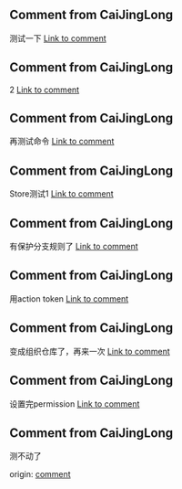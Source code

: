 
  ## Comment from CaiJingLong
  测试一下
  [Link to comment](https://github.com/CaiJingLong/ActionTestRepo1/issues/1#issuecomment-1443171957)



  ## Comment from CaiJingLong
  2
  [Link to comment](https://github.com/CaiJingLong/ActionTestRepo1/issues/1#issuecomment-1443185240)



  ## Comment from CaiJingLong
  再测试命令
  [Link to comment](https://github.com/CaiJingLong/ActionTestRepo1/issues/1#issuecomment-1443188706)



  ## Comment from CaiJingLong
  Store测试1
  [Link to comment](https://github.com/CaiJingLong/ActionTestRepo1/issues/1#issuecomment-1443200064)



  ## Comment from CaiJingLong
  有保护分支规则了
  [Link to comment](https://github.com/CaiJingLong/ActionTestRepo1/issues/1#issuecomment-1443207907)



  ## Comment from CaiJingLong
  用action token
  [Link to comment](https://github.com/CaiJingLong/ActionTestRepo1/issues/1#issuecomment-1443216395)



  ## Comment from CaiJingLong
  变成组织仓库了，再来一次
  [Link to comment](https://github.com/flutter-fix-something/ActionTestRepo1/issues/1#issuecomment-1443259709)



  ## Comment from CaiJingLong
  设置完permission
  [Link to comment](https://github.com/flutter-fix-something/ActionTestRepo1/issues/1#issuecomment-1443283396)



  ## Comment from CaiJingLong

  测不动了

  origin: [comment](https://github.com/flutter-fix-something/ActionTestRepo1/issues/1#issuecomment-1443291506)


